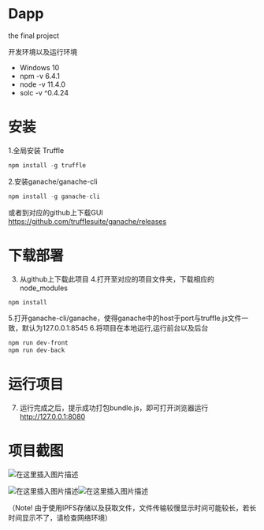 # Dapp
the final project

开发环境以及运行环境
- Windows 10
- npm -v 6.4.1
- node -v 11.4.0
- solc -v ^0.4.24

# 安装
1.全局安装 Truffle 
```javascript
npm install -g truffle
```
2.安装ganache/ganache-cli
```javascript
npm install -g ganache-cli
```
或者到对应的github上下载GUI
https://github.com/trufflesuite/ganache/releases
# 下载部署
3. 从github上下载此项目
4.打开至对应的项目文件夹，下载相应的node_modules
```javascript
npm install
```
5.打开ganache-cli/ganache，使得ganache中的host于port与truffle.js文件一致，默认为127.0.0.1:8545
6.将项目在本地运行,运行前台以及后台
```javascript
npm run dev-front
npm run dev-back
```
# 运行项目
7. 运行完成之后，提示成功打包bundle.js，即可打开浏览器运行 http://127.0.0.1:8080

# 项目截图
![在这里插入图片描述](https://img-blog.csdnimg.cn/20181224153533377.png?x-oss-process=image/watermark,type_ZmFuZ3poZW5naGVpdGk,shadow_10,text_aHR0cHM6Ly9ibG9nLmNzZG4ubmV0L3FxXzM2MzA0NTk2,size_16,color_FFFFFF,t_70)

![在这里插入图片描述](https://img-blog.csdnimg.cn/20181224153644390.jpg?x-oss-process=image/watermark,type_ZmFuZ3poZW5naGVpdGk,shadow_10,text_aHR0cHM6Ly9ibG9nLmNzZG4ubmV0L3FxXzM2MzA0NTk2,size_16,color_FFFFFF,t_70)![在这里插入图片描述](https://img-blog.csdnimg.cn/20181224153657789.jpg?x-oss-process=image/watermark,type_ZmFuZ3poZW5naGVpdGk,shadow_10,text_aHR0cHM6Ly9ibG9nLmNzZG4ubmV0L3FxXzM2MzA0NTk2,size_16,color_FFFFFF,t_70)

（Note! 由于使用IPFS存储以及获取文件，文件传输较慢显示时间可能较长，若长时间显示不了，请检查网络环境）

